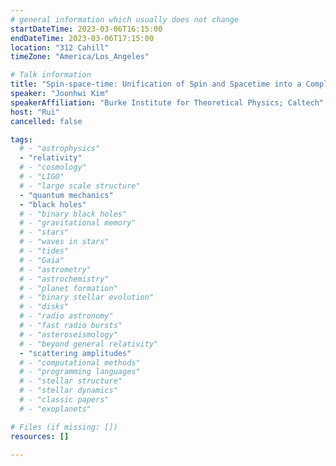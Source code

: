 ```yaml
---
# general information which usually does not change
startDateTime: 2023-03-06T16:15:00
endDateTime: 2023-03-06T17:15:00
location: "312 Cahill"
timeZone: "America/Los_Angeles"

# Talk information
title: "Spin-space-time: Unification of Spin and Spacetime into a Complex Geometry"
speaker: "Joonhwi Kim"
speakerAffiliation: "Burke Institute for Theoretical Physics; Caltech"
host: "Rui"
cancelled: false

tags:
  # - "astrophysics"
  - "relativity"
  # - "cosmology"
  # - "LIGO"
  # - "large scale structure"
  - "quantum mechanics"
  - "black holes"
  # - "binary black holes"
  # - "gravitational memory"
  # - "stars"
  # - "waves in stars"
  # - "tides"
  # - "Gaia"
  # - "astrometry"
  # - "astrochemistry"
  # - "planet formation"
  # - "binary stellar evolution"
  # - "disks"
  # - "radio astronomy"
  # - "fast radio bursts"
  # - "asteroseismology"
  # - "beyond general relativity"
  - "scattering amplitudes"
  # - "computational methods"
  # - "programming languages"
  # - "stellar structure"
  # - "stellar dynamics"
  # - "classic papers"
  # - "exoplanets"

# Files (if missing: [])
resources: []

---
```



